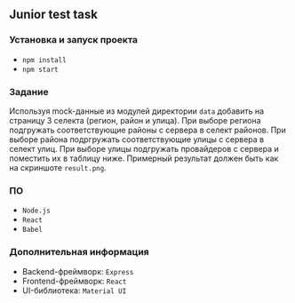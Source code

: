 ## Junior test task
### Установка и запуск проекта

- `npm install`
- `npm start`

### Задание
Используя mock-данные из модулей директории `data` добавить на страницу 3 селекта (регион, район и улица).
При выборе региона подгружать соответствующие районы с сервера в селект районов. При выборе района подргружать соответствующие улицы с сервера в селект улиц.
При выборе улицы подгружать провайдеров с сервера и поместить их в таблицу ниже.
Примерный результат должен быть как на скриншоте `result.png`.

### ПО
- `Node.js`
- `React`
- `Babel`

### Дополнительная информация
- Backend-фреймворк: `Express`
- Frontend-фреймворк: `React`
- UI-библиотека: `Material UI`